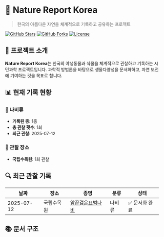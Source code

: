 # 🌿 Nature Report Korea

> 한국의 아름다운 자연을 체계적으로 기록하고 공유하는 프로젝트

[![GitHub Stars](https://img.shields.io/github/stars/yourusername/Nature-report?style=social)](https://github.com/yourusername/Nature-report/stargazers)
[![GitHub Forks](https://img.shields.io/github/forks/yourusername/Nature-report?style=social)](https://github.com/yourusername/Nature-report/network)
[![License](https://img.shields.io/github/license/yourusername/Nature-report)](LICENSE)

## 🎯 프로젝트 소개

**Nature Report Korea**는 한국의 야생동물과 식물을 체계적으로 관찰하고 기록하는 시민과학 프로젝트입니다. 과학적 방법론을 바탕으로 생물다양성을 문서화하고, 자연 보전에 기여하는 것을 목표로 합니다.

## 📊 현재 기록 현황

### 🦋 나비류
- **기록된 종**: 1종
- **총 관찰 횟수**: 1회
- **최근 관찰**: 2025-07-12

### 📍 관찰 장소
- **국립수목원**: 1회 관찰

## 🔍 최근 관찰 기록

| 날짜 | 장소 | 종명 | 분류 | 상태 |
|------|------|------|------|------|
| 2025-07-12 | 국립수목원 | [암끝검은표범나비](docs/species-guides/butterflies/argyreus-hyperbius.md) | 나비류 | ✅ 문서화 완료 |

## 📚 문서 구조
